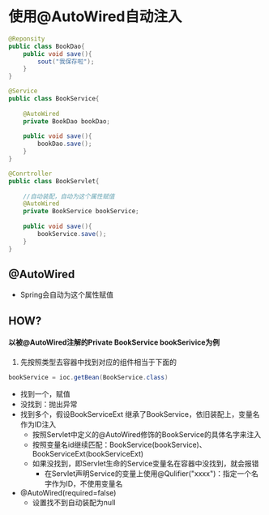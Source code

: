 # 使用@AutoWired自动注入

```java
@Reponsity
public class BookDao{
    public void save(){
        sout("我保存啦");
    }
}
```

```java
@Service
public class BookService{
    
    @AutoWired
 	private BookDao bookDao;   
    
    public void save(){
        bookDao.save();
    }
}
```

```java
@Conrtroller
public class BookServlet{
    
    //自动装配，自动为这个属性赋值
    @AutoWired
 	private BookService bookService;
    
    public void save(){
        bookService.save();
    }
}
```

## @AutoWired

- Spring会自动为这个属性赋值

## HOW?

#### 以被@AutoWired注解的Private BookService bookSerivice为例

1. 先按照类型去容器中找到对应的组件相当于下面的

```java
bookService = ioc.getBean(BookService.class)
```

- 找到一个，赋值
- 没找到：抛出异常
- 找到多个，假设BookServiceExt 继承了BookService，依旧装配上，变量名作为ID注入
  - 按照Servlet中定义的@AutoWired修饰的BookService的具体名字来注入
  - 按照变量名id继续匹配：BookService(bookService)、BookServiceExt(bookServiceExt)
  - 如果没找到，即Servlet生命的Service变量名在容器中没找到，就会报错
    - 在Servlet声明Service的变量上使用@Qulifier("xxxx")：指定一个名字作为ID，不使用变量名
- @AutoWired(required=false)
  - 设置找不到自动装配为null